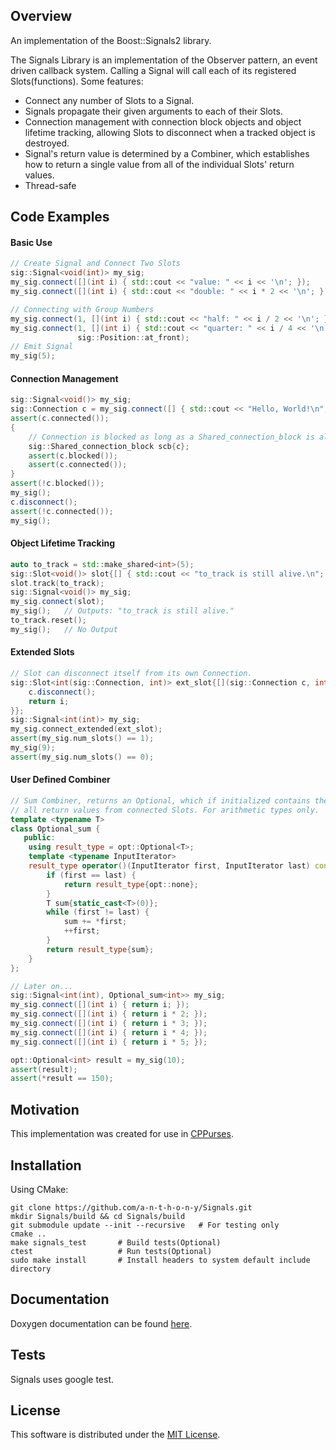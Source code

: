 ## Overview
An implementation of the Boost::Signals2 library.

The Signals Library is an implementation of the Observer pattern, an event
driven callback system. Calling a Signal will call each of its registered
Slots(functions). Some features:
- Connect any number of Slots to a Signal.
- Signals propagate their given arguments to each of their Slots.
- Connection management with connection block objects and object lifetime
  tracking, allowing Slots to disconnect when a tracked object is destroyed.
- Signal's return value is determined by a Combiner, which establishes how
  to return a single value from all of the individual Slots' return values.
- Thread-safe


## Code Examples
#### Basic Use
```cpp
// Create Signal and Connect Two Slots
sig::Signal<void(int)> my_sig;
my_sig.connect([](int i) { std::cout << "value: " << i << '\n'; });
my_sig.connect([](int i) { std::cout << "double: " << i * 2 << '\n'; });

// Connecting with Group Numbers
my_sig.connect(1, [](int i) { std::cout << "half: " << i / 2 << '\n'; });
my_sig.connect(1, [](int i) { std::cout << "quarter: " << i / 4 << '\n'; },
               sig::Position::at_front);
// Emit Signal
my_sig(5);
```
#### Connection Management
```cpp
sig::Signal<void()> my_sig;
sig::Connection c = my_sig.connect([] { std::cout << "Hello, World!\n"; });
assert(c.connected());
{
    // Connection is blocked as long as a Shared_connection_block is alive.
    sig::Shared_connection_block scb{c};
    assert(c.blocked());
    assert(c.connected());
}
assert(!c.blocked());
my_sig();
c.disconnect();
assert(!c.connected());
my_sig();
```
#### Object Lifetime Tracking
```cpp
auto to_track = std::make_shared<int>(5);
sig::Slot<void()> slot{[] { std::cout << "to_track is still alive.\n"; }};
slot.track(to_track);
sig::Signal<void()> my_sig;
my_sig.connect(slot);
my_sig();   // Outputs: "to_track is still alive."
to_track.reset();
my_sig();   // No Output
```
#### Extended Slots
```cpp
// Slot can disconnect itself from its own Connection.
sig::Slot<int(sig::Connection, int)> ext_slot{[](sig::Connection c, int i) {
    c.disconnect();
    return i;
}};
sig::Signal<int(int)> my_sig;
my_sig.connect_extended(ext_slot);
assert(my_sig.num_slots() == 1);
my_sig(9);
assert(my_sig.num_slots() == 0);
```
#### User Defined Combiner
```cpp
// Sum Combiner, returns an Optional, which if initialized contains the sum of
// all return values from connected Slots. For arithmetic types only.
template <typename T>
class Optional_sum {
   public:
    using result_type = opt::Optional<T>;
    template <typename InputIterator>
    result_type operator()(InputIterator first, InputIterator last) const {
        if (first == last) {
            return result_type{opt::none};
        }
        T sum{static_cast<T>(0)};
        while (first != last) {
            sum += *first;
            ++first;
        }
        return result_type{sum};
    }
};

// Later on...
sig::Signal<int(int), Optional_sum<int>> my_sig;
my_sig.connect([](int i) { return i; });
my_sig.connect([](int i) { return i * 2; });
my_sig.connect([](int i) { return i * 3; });
my_sig.connect([](int i) { return i * 4; });
my_sig.connect([](int i) { return i * 5; });

opt::Optional<int> result = my_sig(10);
assert(result);
assert(*result == 150);
```

## Motivation
This implementation was created for use in
[CPPurses](https://github.com/a-n-t-h-o-n-y/CPPurses).

## Installation
Using CMake:
```
git clone https://github.com/a-n-t-h-o-n-y/Signals.git
mkdir Signals/build && cd Signals/build
git submodule update --init --recursive   # For testing only
cmake ..
make signals_test       # Build tests(Optional)
ctest                   # Run tests(Optional)
sudo make install       # Install headers to system default include directory
```

## Documentation
Doxygen documentation can be found [here](
https://a-n-t-h-o-n-y.github.io/Signals/).

## Tests
Signals uses google test.

## License
This software is distributed under the [MIT License](LICENSE.txt).
